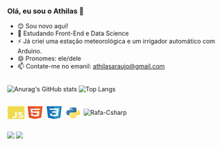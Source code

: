 ### Olá, eu sou o Athilas 👋

- 😊 Sou novo aqui!
- 🌱 Estudando Front-End e Data Science
- ⚡ Já criei uma estação meteorológica e um irrigador automático com Arduino.
- 😄 Pronomes: ele/dele
- 📫 Contate-me no emanil: athilasaraujo@gmail.com

##

![Anurag's GitHub stats](https://github-readme-stats.vercel.app/api?username=athilasaraujo&show_icons=false&theme=default)
![Top Langs](https://github-readme-stats.vercel.app/api/top-langs/?username=athilasaraujo&layout=compact)

<div style="display: inline_block"><br>
  <img align="center" alt="Rafa-Js" height="30" width="40" src="https://raw.githubusercontent.com/devicons/devicon/master/icons/javascript/javascript-plain.svg">
  <img align="center" alt="Rafa-HTML" height="30" width="40" src="https://raw.githubusercontent.com/devicons/devicon/master/icons/html5/html5-original.svg">
  <img align="center" alt="Rafa-CSS" height="30" width="40" src="https://raw.githubusercontent.com/devicons/devicon/master/icons/css3/css3-original.svg">
  <img align="center" alt="Rafa-Python" height="30" width="40" src="https://raw.githubusercontent.com/devicons/devicon/master/icons/python/python-original.svg">
  <img align="center" alt="Rafa-Csharp" height="30" width="40" src="https://cdn.jsdelivr.net/gh/devicons/devicon/icons/cplusplus/cplusplus-original.svg">
</div>

##

<div> 
 <a href="https://discord.gg/g6JBVrng" target="_blank"><img src="https://img.shields.io/badge/Discord-7289DA?style=for-the-badge&logo=discord&logoColor=white" target="_blank"></a> 
  <a href="https://www.linkedin.com/in/athilasaraujo/" target="_blank"><img src="https://img.shields.io/badge/-LinkedIn-%230077B5?style=for-the-badge&logo=linkedin&logoColor=white" target="_blank"></a> 
  
</div>
